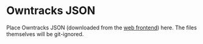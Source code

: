 # Owntracks JSON

Place Owntracks JSON (downloaded from the [web frontend](https://geo.zachwal.sh/)) here. The files themselves will be git-ignored.